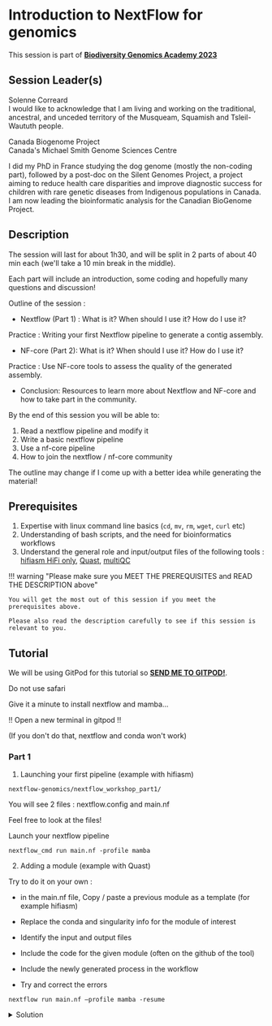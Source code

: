 # Introduction to NextFlow for genomics

This session is part of [**Biodiversity Genomics Academy 2023**](https://BGA23.org)

## Session Leader(s)

Solenne Correard  
I would like to acknowledge that I am living and working on the traditional, ancestral, and unceded territory of the Musqueam, Squamish and Tsleil-Waututh people.  

Canada Biogenome Project  
Canada's Michael Smith Genome Sciences Centre

I did my PhD in France studying the dog genome (mostly the non-coding part), followed by a post-doc on the Silent Genomes Project, a project aiming to reduce health care disparities and improve diagnostic success for children with rare genetic diseases from Indigenous populations in Canada. I am now leading the bioinformatic analysis for the Canadian BioGenome Project.

## Description

The session will last for about 1h30, and will be split in 2 parts of about 40 min each (we'll take a 10 min break in the middle).

Each part will include an introduction, some coding and hopefully many questions and discussion!

Outline of the session :

- Nextflow (Part 1) : What is it? When should I use it? How do I use it? 

Practice : Writing your first Nextflow pipeline to generate a contig assembly. 

- NF-core (Part 2): What is it? When should I use it? How do I use it? 

Practice : Use NF-core tools to assess the quality of the generated assembly. 

- Conclusion: Resources to learn more about Nextflow and NF-core and how to take part in the community.

By the end of this session you will be able to:

1. Read a nextflow pipeline and modify it
2. Write a basic nextflow pipeline
3. Use a nf-core pipeline
4. How to join the nextflow / nf-core community

The outline may change if I come up with a better idea while generating the material!

## Prerequisites

1. Expertise with linux command line basics (`cd`, `mv`, `rm`, `wget`, `curl` etc)
2. Understanding of bash scripts, and the need for bioinformatics workflows
3. Understand the general role and input/output files of the following tools : [hifiasm HiFi only](https://hifiasm.readthedocs.io/en/latest/pa-assembly.html), [Quast](https://github.com/ablab/quast), [multiQC](https://multiqc.info)

!!! warning "Please make sure you MEET THE PREREQUISITES and READ THE DESCRIPTION above"

    You will get the most out of this session if you meet the prerequisites above.

    Please also read the description carefully to see if this session is relevant to you.

## Tutorial

We will be using GitPod for this tutorial so [**SEND ME TO GITPOD!**](https://gitpod.io/#https://github.com/BGAcademy23/nextflow-genomics).

Do not use safari

Give it a minute to install nextflow and mamba...

!! Open a new terminal in gitpod !! 

(If you don't do that, nextflow and conda won't work)

### Part 1 

1. Launching your first pipeline (example with hifiasm)

```
nextflow-genomics/nextflow_workshop_part1/
```

You will see 2 files : nextflow.config and main.nf

Feel free to look at the files!

Launch your nextflow pipeline

```
nextflow_cmd run main.nf -profile mamba
```
    
2. Adding a module (example with Quast)

Try to do it on your own :

- in the main.nf file, Copy / paste a previous module as a template (for example hifiasm)

- Replace the conda and singularity info for the module of interest

- Identify the input and output files

- Include the code for the given module (often on the github of the tool)

- Include the newly generated process in the workflow

- Try and correct the errors
```
nextflow run main.nf –profile mamba -resume
```

<details>
<summary>Solution</summary>
There are several ways of coding a module, here is an example for the main.nf file to run hifiasm then quast :

```
// Declare syntax version
nextflow.enable.dsl=2

workflow {

	fastq_file = [
		[ id:'test_run', single_end: true],
		[ file(params.fastq_file, checkIfExists: true)]
	]

   HIFIASM(fastq_file)
   QUAST(HIFIASM.out.assembly_fa)
}

process HIFIASM {

    conda "bioconda::hifiasm=0.18.5"
    container "${ workflow.containerEngine == 'singularity' && !task.ext.singularity_pull_docker_container ?
        'https://depot.galaxyproject.org/singularity/hifiasm:0.18.5--h5b5514e_0' :
        'biocontainers/hifiasm:0.18.5--h5b5514e_0' }"

  input:
    tuple val(meta), path(reads)

  output:
    tuple val(meta), path("*.gfa"), emit: assembly_gfa
    tuple val(meta), path("*.fa"), emit: assembly_fa

    when:
    task.ext.when == null || task.ext.when

    script:
    def args = task.ext.args ?: ''
    def prefix = task.ext.prefix ?: "${meta.id}"
    """
    hifiasm \\
	$args \\
        -o ${prefix}.asm \\
        $reads

    #Transform gfa to fa
    awk '/^S/{print ">"\$2;print \$3}' ${prefix}.asm.gfa > ${prefix}.fa
    """
}

process QUAST {

    conda 'bioconda::quast=5.2.0'
    container "${ workflow.containerEngine == 'singularity' && !task.ext.singularity_pull_docker_container ?
        'https://depot.galaxyproject.org/singularity/quast:5.2.0--py39pl5321h2add14b_1' :
        'quay.io/biocontainers/quast:5.2.0--py39pl5321h2add14b_1' }"

    input:
    tuple val(meta), path (fasta)

    output:
    path 'report.tsv'        , emit: tsv

    when:
    task.ext.when == null || task.ext.when

    script:
    def args = task.ext.args   ?: ''
    def est_ref_size = genome_size ? "--est-ref-size $genome_size" : ""
    prefix   = task.ext.prefix ?: 'quast'
    """
    quast.py \\
        --output-dir $prefix \\
        $args \\
        $fasta
        
    mv ${prefix}/report.tsv report.tsv
    """
}
```    
</details>

